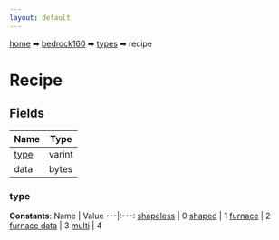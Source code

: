 ```yaml
---
layout: default
---
```


[home](/) ➡ [bedrock160](/protocol/bedrock160) ➡ [types](/protocol/bedrock160/types) ➡ recipe

# Recipe

## Fields

Name | Type
---|---
[type](#type) | varint
data | bytes

### type

**Constants**:
Name | Value
---|:---:
[shapeless](type_shapeless) | 0
[shaped](type_shaped) | 1
[furnace](type_furnace) | 2
[furnace data](type_furnace-data) | 3
[multi](type_multi) | 4

